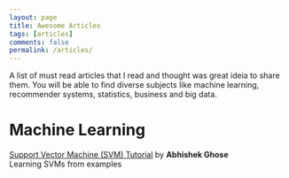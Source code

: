 ```yaml
---
layout: page
title: Awesome Articles
tags: [articles]
comments: false
permalink: /articles/
---
```


A list of must read articles that I read and thought was great ideia to share them. You will be able to find diverse subjects like machine learning, recommender systems, statistics, business and big data.


Machine Learning
============

[Support Vector Machine (SVM) Tutorial](https://blog.statsbot.co/support-vector-machines-tutorial-c1618e635e93) by **Abhishek Ghose** <br/>
Learning SVMs from examples
